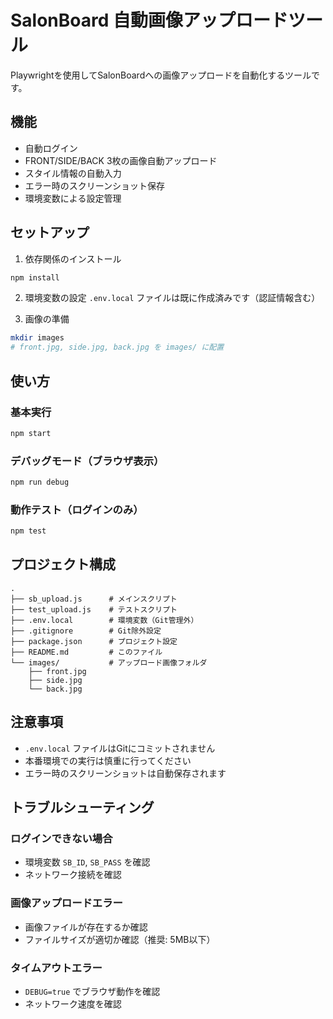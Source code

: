 # SalonBoard 自動画像アップロードツール

Playwrightを使用してSalonBoardへの画像アップロードを自動化するツールです。

## 機能

- 自動ログイン
- FRONT/SIDE/BACK 3枚の画像自動アップロード
- スタイル情報の自動入力
- エラー時のスクリーンショット保存
- 環境変数による設定管理

## セットアップ

1. 依存関係のインストール
```bash
npm install
```

2. 環境変数の設定
`.env.local` ファイルは既に作成済みです（認証情報含む）

3. 画像の準備
```bash
mkdir images
# front.jpg, side.jpg, back.jpg を images/ に配置
```

## 使い方

### 基本実行
```bash
npm start
```

### デバッグモード（ブラウザ表示）
```bash
npm run debug
```

### 動作テスト（ログインのみ）
```bash
npm test
```

## プロジェクト構成

```
.
├── sb_upload.js      # メインスクリプト
├── test_upload.js    # テストスクリプト
├── .env.local        # 環境変数（Git管理外）
├── .gitignore        # Git除外設定
├── package.json      # プロジェクト設定
├── README.md         # このファイル
└── images/           # アップロード画像フォルダ
    ├── front.jpg
    ├── side.jpg
    └── back.jpg
```

## 注意事項

- `.env.local` ファイルはGitにコミットされません
- 本番環境での実行は慎重に行ってください
- エラー時のスクリーンショットは自動保存されます

## トラブルシューティング

### ログインできない場合
- 環境変数 `SB_ID`, `SB_PASS` を確認
- ネットワーク接続を確認

### 画像アップロードエラー
- 画像ファイルが存在するか確認
- ファイルサイズが適切か確認（推奨: 5MB以下）

### タイムアウトエラー
- `DEBUG=true` でブラウザ動作を確認
- ネットワーク速度を確認